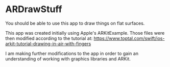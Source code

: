 # ARDrawStuff
You should be able to use this app to draw things on flat surfaces.

This app was created initially using Apple's ARKitExample. Those files were then modified according to the tutorial at:
https://www.toptal.com/swift/ios-arkit-tutorial-drawing-in-air-with-fingers

I am making further modifications to the app in order to gain an understanding of working with graphics libraries and ARKit.
